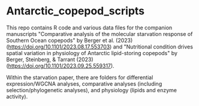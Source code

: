 # Antarctic_copepod_scripts

This repo contains R code and various data files for the companion manuscripts "Comparative analysis of the molecular starvation response of Southern Ocean copepods" by Berger et al. (2023) (https://doi.org/10.1101/2023.08.17.553703) and "Nutritional condition drives spatial variation in physiology of Antarctic lipid-storing copepods" by Berger, Steinberg, & Tarrant (2023) (https://doi.org/10.1101/2023.09.25.559317). 

Within the starvation paper, there are folders for differential expression/WGCNA analyses, comparative analyses (including selection/phylogenetic analyses), and physiology (lipids and enzyme activity). 
